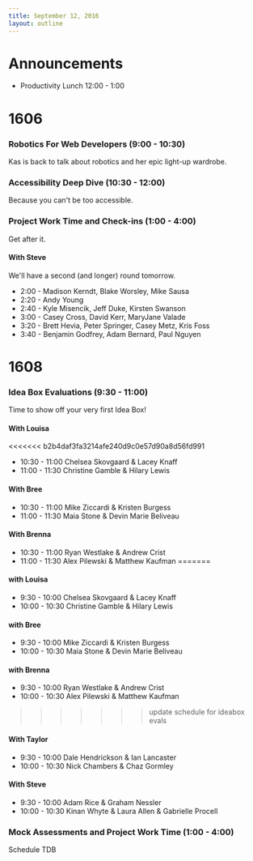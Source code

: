 ```yaml
---
title: September 12, 2016
layout: outline
---
```


# Announcements

  - Productivity Lunch 12:00 - 1:00

# 1606

### Robotics For Web Developers (9:00 - 10:30)

Kas is back to talk about robotics and her epic light-up wardrobe.

### Accessibility Deep Dive (10:30 - 12:00)

Because you can't be too accessible.

### Project Work Time and Check-ins (1:00 - 4:00)

Get after it.

#### With Steve

We'll have a second (and longer) round tomorrow.

* 2:00 - Madison Kerndt, Blake Worsley, Mike Sausa
* 2:20 - Andy Young
* 2:40 - Kyle Misencik, Jeff Duke, Kirsten Swanson
* 3:00 - Casey Cross, David Kerr, MaryJane Valade
* 3:20 - Brett Hevia, Peter Springer, Casey Metz, Kris Foss
* 3:40 - Benjamin Godfrey, Adam Bernard, Paul Nguyen

# 1608

### Idea Box Evaluations (9:30 - 11:00)

Time to show off your very first Idea Box!

#### With Louisa

<<<<<<< b2b4daf3fa3214afe240d9c0e57d90a8d56fd991
* 10:30 - 11:00 Chelsea Skovgaard & Lacey Knaff
* 11:00 - 11:30 Christine Gamble & Hilary Lewis

#### With Bree

* 10:30 - 11:00 Mike Ziccardi & Kristen Burgess
* 11:00 - 11:30 Maia Stone & Devin Marie Beliveau

#### With Brenna

* 10:30 - 11:00 Ryan Westlake & Andrew Crist
* 11:00 - 11:30 Alex Pilewski & Matthew Kaufman
=======
#### with Louisa
* 9:30 - 10:00 Chelsea Skovgaard & Lacey Knaff
* 10:00 - 10:30 Christine Gamble & Hilary Lewis

#### with Bree
* 9:30 - 10:00 Mike Ziccardi & Kristen Burgess
* 10:00 - 10:30 Maia Stone & Devin Marie Beliveau

#### with Brenna
* 9:30 - 10:00 Ryan Westlake & Andrew Crist
* 10:00 - 10:30 Alex Pilewski & Matthew Kaufman
>>>>>>> update schedule for ideabox evals

#### With Taylor
* 9:30 - 10:00 Dale Hendrickson & Ian Lancaster
* 10:00 - 10:30 Nick Chambers & Chaz Gormley

#### With Steve
* 9:30 - 10:00 Adam Rice & Graham Nessler
* 10:00 - 10:30 Kinan Whyte & Laura Allen & Gabrielle Procell

### Mock Assessments and Project Work Time (1:00 - 4:00)

Schedule TDB

<!-- #### with Jhun

* 1:00 - 1:30 Ian Lancaster
* 1:30 - 2:00 Dale Hendrickson
* 2:00 - 2:30 Kinan Whyte
* 2:30 - 3:00 Ryan Westlake
* 3:00 - 3:30 Kristen Burgess

#### with Brenna

* 1:00 - 1:30 Alex Pilewski
* 1:30 - 2:00 Graham Nessler
* 2:00 - 2:30 Matthew Kaufman
* 2:30 - 3:00 Hilary Lewis
* 3:00 - 3:30 Nick Chambers

#### with Bree

* 1:00 - 1:30 Adam Rice
* 1:30 - 2:00 Laura Allen
* 2:00 - 2:30 Mike Ziccardi
* 2:30 - 3:00 Devin Marie Beliveau

#### with Louisa

* 1:00 - 1:30 Andrew Crist
* 1:30 - 2:00 Chelsea Skovgaard
* 2:00 - 2:30 Christine Gamble
* 2:30 - 3:00 Maia Stone
* 3:00 - 3:30 Gabrielle Procell

#### with Taylor

* 2:00 - 2:30 Lacey Knaff
* 2:30 - 3:00 Chaz Gormley -->
